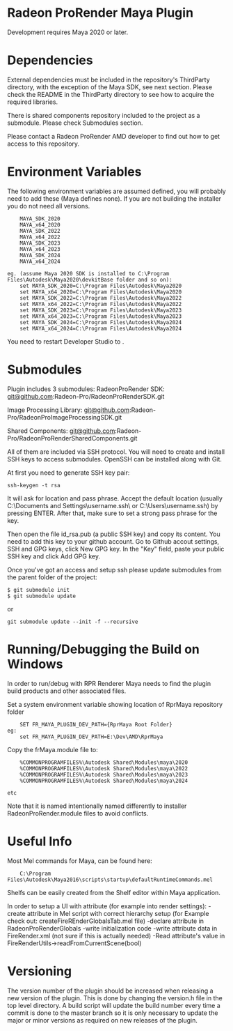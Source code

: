 # Radeon ProRender Maya Plugin

Development requires Maya 2020 or later.

Dependencies
============

External dependencies must be included in the repository's ThirdParty directory, with the exception of the Maya SDK, see next section.
Please check the README in the ThirdParty directory to see  how to acquire the required libraries.

There is shared components repository included to the project as a submodule. Please check Submodules section.

Please contact a Radeon ProRender AMD developer to find out how to get access to this repository.

Environment Variables
=====================

The following environment variables are assumed defined, you will probably need to add these (Maya defines none).
If you are not building the installer you do not need all versions.

```
	MAYA_SDK_2020
	MAYA_x64_2020
	MAYA_SDK_2022
	MAYA_x64_2022
	MAYA_SDK_2023
	MAYA_x64_2023
	MAYA_SDK_2024
	MAYA_x64_2024

eg. (assume Maya 2020 SDK is installed to C:\Program Files\Autodesk\Maya2020\devkitBase folder and so on):
	set MAYA_SDK_2020=C:\Program Files\Autodesk\Maya2020
	set MAYA_x64_2020=C:\Program Files\Autodesk\Maya2020
	set MAYA_SDK_2022=C:\Program Files\Autodesk\Maya2022
	set MAYA_x64_2022=C:\Program Files\Autodesk\Maya2022
	set MAYA_SDK_2023=C:\Program Files\Autodesk\Maya2023
	set MAYA_x64_2023=C:\Program Files\Autodesk\Maya2023
	set MAYA_SDK_2024=C:\Program Files\Autodesk\Maya2024
	set MAYA_x64_2024=C:\Program Files\Autodesk\Maya2024
```

You need to restart Developer Studio to .

Submodules
=====================
Plugin includes 3 submodules:
RadeonProRender SDK:
git@github.com:Radeon-Pro/RadeonProRenderSDK.git

Image Processing Library:
git@github.com:Radeon-Pro/RadeonProImageProcessingSDK.git

Shared Components:
git@github.com:Radeon-Pro/RadeonProRenderSharedComponents.git

All of them are included via SSH protocol. You will need to create and install SSH keys
to access submodules. OpenSSH can be installed along with Git.

At first you need to generate SSH key pair:

```
ssh-keygen -t rsa

```
It will ask for location and pass phrase. Accept the default location (usually C:\Documents and Settings\username\.ssh\ or
C:\Users\username\.ssh) by pressing ENTER. After that, make sure to set a strong pass phrase for the key.

Then open the file id_rsa.pub (a public SSH key) and copy its content. You need to add this key to your github account.
Go to Github accout settings, SSH and GPG keys, click New GPG key. In the "Key" field, paste your public SSH key and
click Add GPG key.



Once you've got an access and setup ssh please update submodules from the parent folder of the project:

```
$ git submodule init
$ git submodule update

```

or 

`git submodule update --init -f --recursive`


Running/Debugging the Build on Windows
======================================

In order to run/debug with RPR Renderer Maya needs to find the plugin build products and other associated files.

Set a system environment variable showing location of RprMaya repository folder

```
	SET FR_MAYA_PLUGIN_DEV_PATH={RprMaya Root Folder}
eg:
	set FR_MAYA_PLUGIN_DEV_PATH=E:\Dev\AMD\RprMaya
```

Copy the frMaya.module file to:

```
	%COMMONPROGRAMFILES%\Autodesk Shared\Modules\maya\2020
	%COMMONPROGRAMFILES%\Autodesk Shared\Modules\maya\2022
	%COMMONPROGRAMFILES%\Autodesk Shared\Modules\maya\2023
	%COMMONPROGRAMFILES%\Autodesk Shared\Modules\maya\2024
```
	etc

Note that it is named intentionally named differently to installer RadeonProRender.module files to avoid conflicts.

Useful Info
===========

Most Mel commands for Maya, can be found here:

```
	C:\Program Files\Autodesk\Maya2016\scripts\startup\defaultRuntimeCommands.mel
```

Shelfs can be easily created from the Shelf editor within Maya application.

In order to setup a UI with attribute (for example into render settings):
-create attribute in Mel script with correct hierarchy setup (for Example check out: createFireREnderGlobalsTab.mel file)
-declare attribute in RadeonProRenderGlobals
-write initialization code
-write attribute data in FireRender.xml (not sure if this is actually needed)
-Read attribute's value in FireRenderUtils->readFromCurrentScene(bool)

Versioning
==========

The version number of the plugin should be increased when releasing a new version of the plugin. This is done by
changing the version.h file in the top level directory. A build script will update the build number every time
a commit is done to the master branch so it is only necessary to update the major or minor versions as required
on new releases of the plugin.
